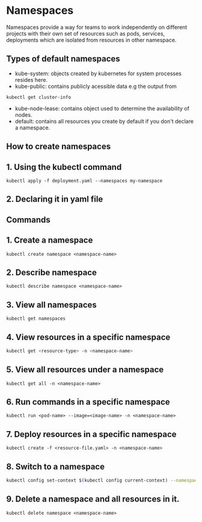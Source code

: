 
# Namespaces

Namespaces provide a way for teams to work independently on different projects with their own set of resources such as pods, services, deployments which are isolated from resources in other namespace.

## Types of default namespaces
- kube-system: objects created by kubernetes for system processes resides here.
- kube-public: contains publicly acessible data e.g the output from 
```
kubectl get cluster-info
```
- kube-node-lease: contains object used to determine the availability of nodes.
- default: contains all resources you create by default if you don't declare a namespace.
## How to create namespaces
## 1. Using the kubectl command
```
kubectl apply -f deployment.yaml --namespaces my-namespace
```
## 2. Declaring it in yaml file
 
## Commands 
## 1. Create a namespace
```
kubectl create namespace <namespace-name>
```
## 2. Describe namespace
```
kubectl describe namespace <namespace-name>
```
## 3. View all namespaces
```
kubectl get namespaces
```
## 4. View resources in a specific namespace
```bash
kubectl get <resource-type> -n <namespace-name>
```
## 5. View all resources under a namespace
```
kubectl get all -n <namespace-name>
```

## 6. Run commands in a specific namespace
```
kubectl run <pod-name> --image=<image-name> -n <namespace-name>
```
## 7. Deploy resources in a specific namespace
```
kubectl create -f <resource-file.yaml> -n <namespace-name>
```

## 8. Switch to a namespace
```bash
kubectl config set-context $(kubectl config current-context) --namespace=<namespace-name>
```

## 9. Delete a namespace and all resources in it.
```
kubectl delete namespace <namespace-name>
```